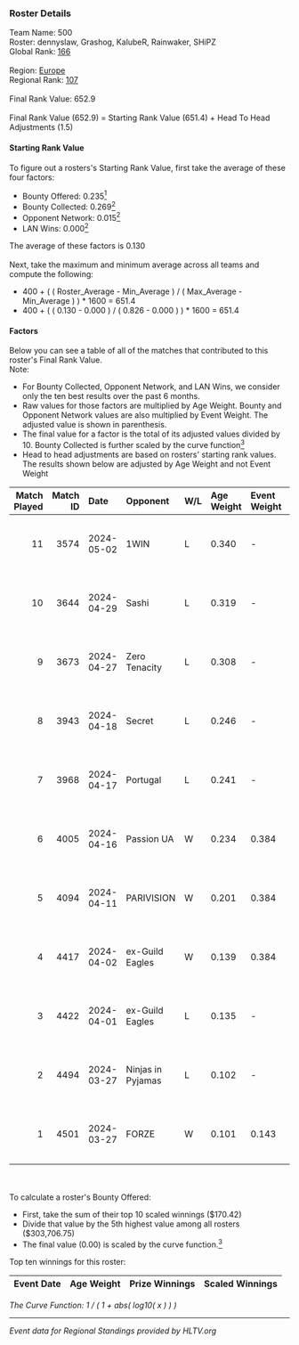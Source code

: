 ### Roster Details<br />
Team Name: 500<br />
Roster: dennyslaw, Grashog, KalubeR, Rainwaker, SHiPZ<br />
Global Rank: [166](../standings_global.md)<br />
<br />
Region: [Europe]( ../standings_europe.md)<br />
Regional Rank: [107]( ../standings_europe.md)<br />
<br />
Final Rank Value:  652.9<br />
<br />
Final Rank Value (652.9) = Starting Rank Value (651.4) + Head To Head Adjustments (1.5)<br />

#### Starting Rank Value<br />
To figure out a rosters's Starting Rank Value, first take the average of these four factors:<br />
- Bounty Offered: 0.235[<sup>1</sup>](#table2)
- Bounty Collected: 0.269[<sup>2</sup>](#table1)
- Opponent Network: 0.015[<sup>2</sup>](#table1)
- LAN Wins: 0.000[<sup>2</sup>](#table1)

The average of these factors is 0.130<br />
<br />
Next, take the maximum and minimum average across all teams and compute the following:<br />
- 400 + ( ( Roster_Average - Min_Average ) / ( Max_Average - Min_Average ) ) * 1600 = 651.4
- 400 + ( ( 0.130 - 0.000 ) / ( 0.826 - 0.000 ) ) * 1600 = 651.4


#### Factors<br />
Below you can see a table of all of the matches that contributed to this roster's Final Rank Value.<br />
Note:<br />

- For Bounty Collected, Opponent Network, and LAN Wins, we consider only the ten best results over the past 6 months.
- Raw values for those factors are multiplied by Age Weight. Bounty and Opponent Network values are also multiplied by Event Weight. The adjusted value is shown in parenthesis.
- The final value for a factor is the total of its adjusted values divided by 10. Bounty Collected is further scaled by the curve function[<sup>3</sup>](#curveFunction)
- Head to head adjustments are based on rosters' starting rank values. The results shown below are adjusted by Age Weight and not Event Weight
<span id="table1"></span><br />


| Match Played | Match ID | Date       | Opponent          | W/L | Age Weight | Event Weight | Bounty Collected | Opponent Network | LAN Wins  | H2H Adj. | Roster                                        |
| -: | -: | :- | :- | :- | :- | :- | :- | :- | :- | -: | :- |
|           11 |     3574 | 2024-05-02 | 1WIN              | L   | 0.340      | -            | -                | -                | -         |    -2.31 | dennyslaw, Grashog, KalubeR, Rainwaker, SHiPZ |
|           10 |     3644 | 2024-04-29 | Sashi             | L   | 0.319      | -            | -                | -                | -         |    -0.83 | dennyslaw, Grashog, Rainwaker, REDSTAR, SHiPZ |
|            9 |     3673 | 2024-04-27 | Zero Tenacity     | L   | 0.308      | -            | -                | -                | -         |    -0.99 | dennyslaw, Grashog, Rainwaker, REDSTAR, SHiPZ |
|            8 |     3943 | 2024-04-18 | Secret            | L   | 0.246      | -            | -                | -                | -         |    -5.40 | dennyslaw, Grashog, Rainwaker, REDSTAR, SHiPZ |
|            7 |     3968 | 2024-04-17 | Portugal          | L   | 0.241      | -            | -                | -                | -         |    -4.40 | dennyslaw, Grashog, Rainwaker, REDSTAR, SHiPZ |
|            6 |     4005 | 2024-04-16 | Passion UA        | W   | 0.234      | 0.384        | 0.164 (0.015)    | 1.000 (0.090)    | 0 (0.000) |     6.50 | dennyslaw, Grashog, Rainwaker, REDSTAR, SHiPZ |
|            5 |     4094 | 2024-04-11 | PARIVISION        | W   | 0.201      | 0.384        | 0.046 (0.004)    | 0.730 (0.056)    | 0 (0.000) |     5.77 | dennyslaw, Grashog, Rainwaker, REDSTAR, SHiPZ |
|            4 |     4417 | 2024-04-02 | ex-Guild Eagles   | W   | 0.139      | 0.384        | 0.005 (0.000)    | 0.111 (0.006)    | 0 (0.000) |     2.67 | dennyslaw, Grashog, Rainwaker, REDSTAR, SHiPZ |
|            3 |     4422 | 2024-04-01 | ex-Guild Eagles   | L   | 0.135      | -            | -                | -                | -         |    -1.68 | dennyslaw, Grashog, Rainwaker, REDSTAR, SHiPZ |
|            2 |     4494 | 2024-03-27 | Ninjas in Pyjamas | L   | 0.102      | -            | -                | -                | -         |    -0.04 | dennyslaw, Grashog, Rainwaker, REDSTAR, SHiPZ |
|            1 |     4501 | 2024-03-27 | FORZE             | W   | 0.101      | 0.143        | 0.034 (0.000)    | 0.048 (0.001)    | 0 (0.000) |     2.20 | dennyslaw, Grashog, Rainwaker, REDSTAR, SHiPZ |

<br />
<span id="table2"></span><br />
To calculate a roster's Bounty Offered:<br />

- First, take the sum of their top 10 scaled winnings ($170.42)
- Divide that value by the 5th highest value among all rosters ($303,706.75)
- The final value (0.00) is scaled by the curve function.[<sup>3</sup>](#curveFunction)

Top ten winnings for this roster:<br />

| Event Date | Age Weight | Prize Winnings | Scaled Winnings |
| :- | -: | :- | :- |


<span id="curveFunction"></span>_The Curve Function: 1 / ( 1 + abs( log10( x ) ) )_<br />

---
_Event data for Regional Standings provided by HLTV.org_<br />
